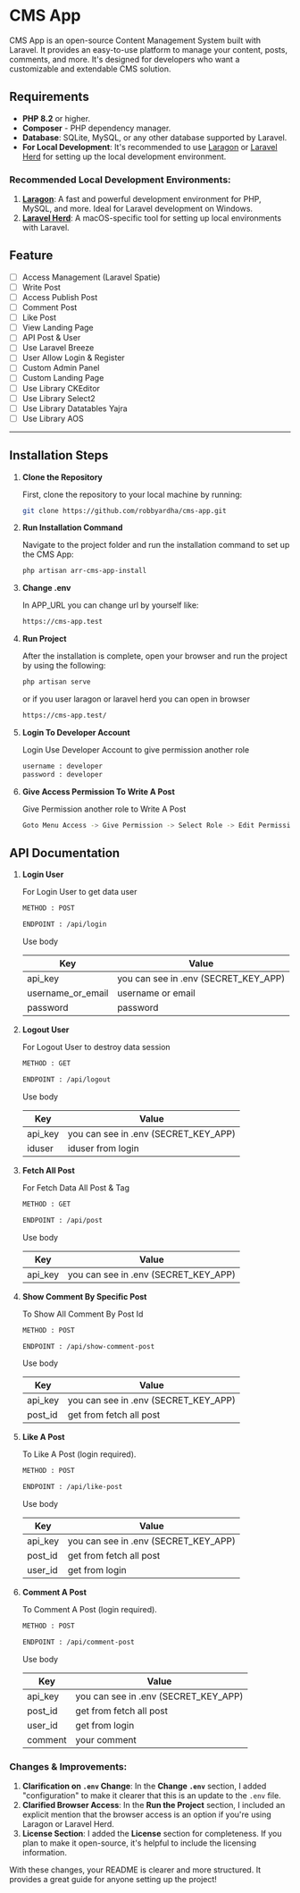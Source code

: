# CMS App

CMS App is an open-source Content Management System built with Laravel. It provides an easy-to-use platform to manage your content, posts, comments, and more. It's designed for developers who want a customizable and extendable CMS solution.

## Requirements

-   **PHP 8.2** or higher.
-   **Composer** - PHP dependency manager.
-   **Database**: SQLite, MySQL, or any other database supported by Laravel.
-   **For Local Development**: It's recommended to use [Laragon](https://laragon.org/) or [Laravel Herd](https://laravel.com/docs/8.x/valet) for setting up the local development environment.

### Recommended Local Development Environments:

1. **[Laragon](https://laragon.org/)**: A fast and powerful development environment for PHP, MySQL, and more. Ideal for Laravel development on Windows.
2. **[Laravel Herd](https://herd.laravel.com/docs/macos/getting-started/installation)**: A macOS-specific tool for setting up local environments with Laravel.

## Feature

-   [ ] Access Management (Laravel Spatie)
-   [ ] Write Post
-   [ ] Access Publish Post
-   [ ] Comment Post
-   [ ] Like Post
-   [ ] View Landing Page
-   [ ] API Post & User
-   [ ] Use Laravel Breeze
-   [ ] User Allow Login & Register
-   [ ] Custom Admin Panel
-   [ ] Custom Landing Page
-   [ ] Use Library CKEditor
-   [ ] Use Library Select2
-   [ ] Use Library Datatables Yajra
-   [ ] Use Library AOS

---

## Installation Steps

1. **Clone the Repository**

    First, clone the repository to your local machine by running:

    ```bash
    git clone https://github.com/robbyardha/cms-app.git
    ```

2. **Run Installation Command**

    Navigate to the project folder and run the installation command to set up the CMS App:

    ```bash
    php artisan arr-cms-app-install

    ```

3. **Change .env**

    In APP_URL you can change url by yourself like:

    ```bash
    https://cms-app.test

    ```

4. **Run Project**

    After the installation is complete, open your browser and run the project by using the following:

    ```bash
    php artisan serve

    ```

    or if you user laragon or laravel herd you can open in browser

    ```bash
    https://cms-app.test/

    ```

5. **Login To Developer Account**

    Login Use Developer Account to give permission another role

    ```bash
    username : developer
    password : developer

    ```

6. **Give Access Permission To Write A Post**

    Give Permission another role to Write A Post

    ```bash
    Goto Menu Access -> Give Permission -> Select Role -> Edit Permission -> Check Access CMS read and Access All Post

    ```

## API Documentation

1. **Login User**

    For Login User to get data user

    ```bash
    METHOD : POST
    ```

    ```bash
    ENDPOINT : /api/login
    ```

    Use body

    | **Key**           | **Value**                            |
    | ----------------- | ------------------------------------ |
    | api_key           | you can see in .env (SECRET_KEY_APP) |
    | username_or_email | username or email                    |
    | password          | password                             |

2. **Logout User**

    For Logout User to destroy data session

    ```bash
    METHOD : GET
    ```

    ```bash
    ENDPOINT : /api/logout
    ```

    Use body

    | **Key** | **Value**                            |
    | ------- | ------------------------------------ |
    | api_key | you can see in .env (SECRET_KEY_APP) |
    | iduser  | iduser from login                    |

3. **Fetch All Post**

    For Fetch Data All Post & Tag

    ```bash
    METHOD : GET
    ```

    ```bash
    ENDPOINT : /api/post
    ```

    Use body

    | **Key** | **Value**                            |
    | ------- | ------------------------------------ |
    | api_key | you can see in .env (SECRET_KEY_APP) |

4. **Show Comment By Specific Post**

    To Show All Comment By Post Id

    ```bash
    METHOD : POST
    ```

    ```bash
    ENDPOINT : /api/show-comment-post
    ```

    Use body

    | **Key** | **Value**                            |
    | ------- | ------------------------------------ |
    | api_key | you can see in .env (SECRET_KEY_APP) |
    | post_id | get from fetch all post              |

5. **Like A Post**

    To Like A Post (login required).

    ```bash
    METHOD : POST
    ```

    ```bash
    ENDPOINT : /api/like-post
    ```

    Use body

    | **Key** | **Value**                            |
    | ------- | ------------------------------------ |
    | api_key | you can see in .env (SECRET_KEY_APP) |
    | post_id | get from fetch all post              |
    | user_id | get from login                       |

6. **Comment A Post**

    To Comment A Post (login required).

    ```bash
    METHOD : POST
    ```

    ```bash
    ENDPOINT : /api/comment-post
    ```

    Use body

    | **Key** | **Value**                            |
    | ------- | ------------------------------------ |
    | api_key | you can see in .env (SECRET_KEY_APP) |
    | post_id | get from fetch all post              |
    | user_id | get from login                       |
    | comment | your comment                         |

### Changes & Improvements:

1. **Clarification on `.env` Change**: In the **Change `.env`** section, I added "configuration" to make it clearer that this is an update to the `.env` file.
2. **Clarified Browser Access**: In the **Run the Project** section, I included an explicit mention that the browser access is an option if you're using Laragon or Laravel Herd.
3. **License Section**: I added the **License** section for completeness. If you plan to make it open-source, it's helpful to include the licensing information.

With these changes, your README is clearer and more structured. It provides a great guide for anyone setting up the project!
